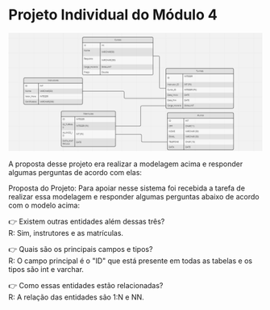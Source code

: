 # Projeto Individual do Módulo 4

<img src="https://github.com/dayseCampos/Trabalho-Individual-Modulo4/blob/main/DBDiagram.png?raw=true"></img>

A proposta desse projeto era realizar a modelagem acima e responder algumas perguntas de acordo com elas:

Proposta do Projeto: Para apoiar nesse sistema foi recebida a tarefa de realizar essa modelagem e responder algumas perguntas abaixo de acordo com o modelo acima:

:point_right:	Existem outras entidades além dessas três? <br>
R: Sim, instrutores e as matrículas.

:point_right: Quais são os principais campos e tipos? <br>
R: O campo principal é o "ID" que está presente em todas as tabelas e os tipos são int e varchar.

:point_right: Como essas entidades estão relacionadas? <br>
R: A relação das entidades são 1:N e NN.
